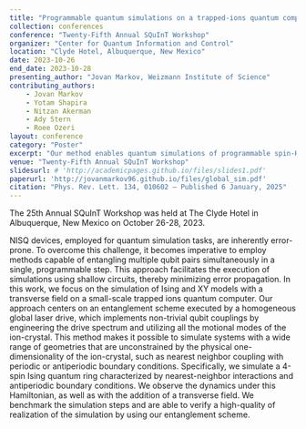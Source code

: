 ```yaml
---
title: "Programmable quantum simulations on a trapped-ions quantum computer with a global drive (Poster)"
collection: conferences
conference: "Twenty-Fifth Annual SQuInT Workshop"
organizer: "Center for Quantum Information and Control"
location: "Clyde Hotel, Albuquerque, New Mexico"
date: 2023-10-26
end_date: 2023-10-28
presenting_author: "Jovan Markov, Weizmann Institute of Science"
contributing_authors:
    - Jovan Markov
    - Yotam Shapira
    - Nitzan Akerman
    - Ady Stern
    - Roee Ozeri
layout: conference
category: "Poster"
excerpt: "Our method enables quantum simulations of programmable spin-Hamiltonians, using only simple global fields, driving all qubits homogeneously and simultaneously."
venue: "Twenty-Fifth Annual SQuInT Workshop"
slidesurl: # 'http://academicpages.github.io/files/slides1.pdf'
paperurl: 'http://jovanmarkov96.github.io/files/global_sim.pdf'
citation: "Phys. Rev. Lett. 134, 010602 – Published 6 January, 2025"
---
```


The 25th Annual SQuInT Workshop was held at The Clyde Hotel in Albuquerque, New Mexico on October 26-28, 2023.

NISQ devices, employed for quantum simulation tasks, are inherently error-prone. To overcome this challenge, it becomes imperative to employ methods capable of entangling multiple qubit pairs simultaneously in a single, programmable step. This approach facilitates the execution of simulations using shallow circuits, thereby minimizing error propagation. In this work, we focus on the simulation of Ising and XY models with a transverse field on a small-scale trapped ions quantum computer. Our approach centers on an entanglement scheme executed by a homogeneous global laser drive, which implements non-trivial qubit couplings by engineering the drive spectrum and utilizing all the motional modes of the ion-crystal. This method makes it possible to simulate systems with a wide range of geometries that are unconstrained by the physical one-dimensionality of the ion-crystal, such as nearest neighbor coupling with periodic or antiperiodic boundary conditions. Specifically, we simulate a 4-spin Ising quantum ring characterized by nearest-neighbor interactions and antiperiodic boundary conditions. We observe the dynamics under this Hamiltonian, as well as with the addition of a transverse field. We benchmark the simulation steps and are able to verify a high-quality of realization of the simulation by using our entanglement scheme.
